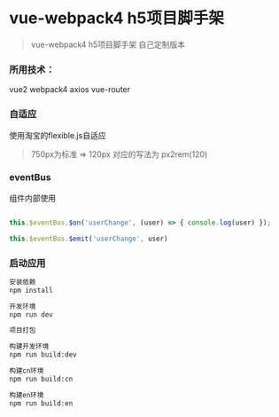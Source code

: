 # vue-webpack4 h5项目脚手架

> vue-webpack4 h5项目脚手架 自己定制版本



### 所用技术：

vue2 webpack4 axios vue-router 

### 自适应 

使用淘宝的flexible.js自适应

> 750px为标准 => 120px 对应的写法为 px2rem(120)

### eventBus

组件内部使用 

```javascript

this.$eventBus.$on('userChange', (user) => { console.log(user) });

this.$eventBus.$emit('userChange', user)

```

### 启动应用

``` bash
安装依赖
npm install

开发环境
npm run dev

项目打包

构建开发环境
npm run build:dev

构建cn环境
npm run build:cn

构建en环境
npm run build:en
```